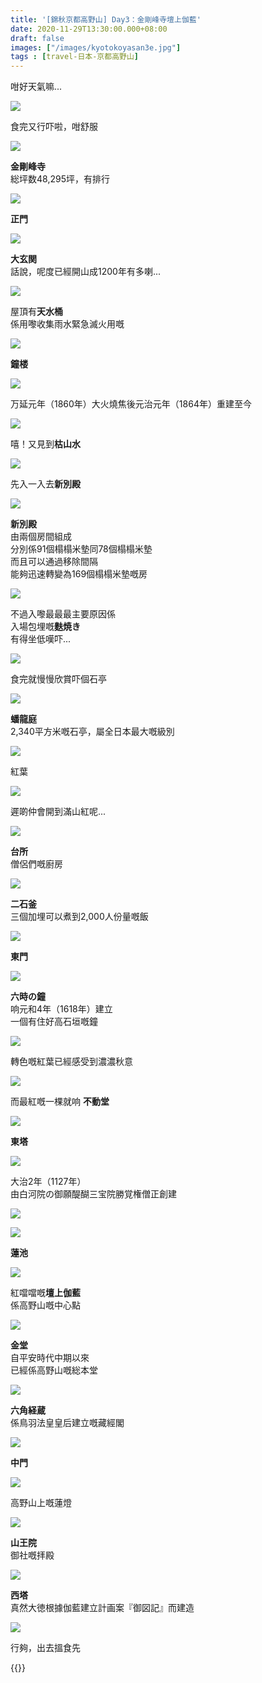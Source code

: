 ```yaml
---
title: '[錦秋京都高野山] Day3：金剛峰寺壇上伽藍'
date: 2020-11-29T13:30:00.000+08:00
draft: false
images: ["/images/kyotokoyasan3e.jpg"]
tags : [travel-日本-京都高野山]
---
```

  
咁好天氣嘛...

![](/images/kyotokoyasan3e1.jpg)

食完又行吓啦，咁舒服  

![](/images/kyotokoyasan3e2.jpg)

**金剛峰寺**  
総坪数48,295坪，有排行

![](/images/kyotokoyasan3e3.jpg)

**正門**

![](/images/kyotokoyasan3e4.jpg)

**大玄関**  
話說，呢度已經開山成1200年有多喇...  

![](/images/kyotokoyasan3e5.jpg)

屋頂有**天水桶**  
係用嚟收集雨水緊急滅火用嘅  

![](/images/kyotokoyasan3e6.jpg)

**鐘楼**  

![](/images/kyotokoyasan3e7.jpg)

万延元年（1860年）大火燒焦後元治元年（1864年）重建至今  

![](/images/kyotokoyasan3e8.jpg)

嘻！又見到**枯山水**

![](/images/kyotokoyasan3e9.jpg)

先入一入去**新別殿**

![](/images/kyotokoyasan3e10.jpg)

**新別殿**  
由兩個房間組成  
分別係91個榻榻米墊同78個榻榻米墊  
而且可以通過移除間隔  
能夠迅速轉變為169個榻榻米墊嘅房  

![](/images/kyotokoyasan3e11.jpg)

不過入嚟最最最主要原因係  
入場包埋嘅**麩焼き**  
有得坐低嘆吓...  

![](/images/kyotokoyasan3e12.jpg)

食完就慢慢欣賞吓個石亭  

![](/images/kyotokoyasan3e13.jpg)

**蟠龍庭**  
2,340平方米嘅石亭，屬全日本最大嘅級別  

![](/images/kyotokoyasan3e.jpg)

紅葉  

![](/images/kyotokoyasan3e14.jpg)

遲啲仲會開到滿山紅呢...  

![](/images/kyotokoyasan3e15.jpg)

**台所**  
僧侶們嘅廚房  

![](/images/kyotokoyasan3e16.jpg)

**二石釜**  
三個加埋可以煮到2,000人份量嘅飯  

![](/images/kyotokoyasan3e17.jpg)

**東門**  

![](/images/kyotokoyasan3e18.jpg)

**六時の鐘**  
响元和4年（1618年）建立  
一個有住好高石垣嘅鐘  

![](/images/kyotokoyasan3e19.jpg)

轉色嘅紅葉已經感受到濃濃秋意  

![](/images/kyotokoyasan3e20.jpg)

而最紅嘅一棵就响 **不動堂**  

![](/images/kyotokoyasan3e21.jpg)

**東塔**  

![](/images/kyotokoyasan3e22.jpg)

大治2年（1127年）  
由白河院の御願醍醐三宝院勝覚権僧正創建  

![](/images/kyotokoyasan3e23.jpg)

![](/images/kyotokoyasan3e24.jpg)

**蓮池**  

![](/images/kyotokoyasan3e25.jpg)

紅噹噹嘅**壇上伽藍**  
係高野山嘅中心點  

![](/images/kyotokoyasan3e26.jpg)

**金堂**  
自平安時代中期以來  
已經係高野山嘅総本堂  

![](/images/kyotokoyasan3e27.jpg)

**六角経蔵**  
係鳥羽法皇皇后建立嘅藏經閣  

![](/images/kyotokoyasan3e28.jpg)

**中門**  

![](/images/kyotokoyasan3e29.jpg)

高野山上嘅蓮燈  

![](/images/kyotokoyasan3e30.jpg)

**山王院**  
御社嘅拝殿

![](/images/kyotokoyasan3e31.jpg)

**西塔**  
真然大徳根據伽藍建立計画案『御図記』而建造  

![](/images/kyotokoyasan3e32.jpg)

行夠，出去搵食先  

  
{{<kyotokoyasan>}}  

